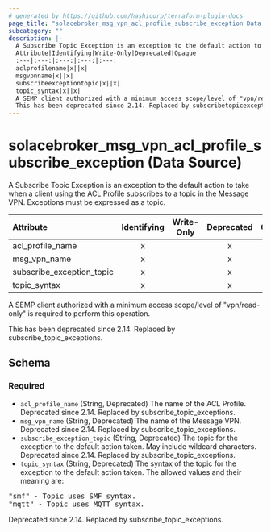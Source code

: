 ```yaml
---
# generated by https://github.com/hashicorp/terraform-plugin-docs
page_title: "solacebroker_msg_vpn_acl_profile_subscribe_exception Data Source - solacebroker"
subcategory: ""
description: |-
  A Subscribe Topic Exception is an exception to the default action to take when a client using the ACL Profile subscribes to a topic in the Message VPN. Exceptions must be expressed as a topic.
  Attribute|Identifying|Write-Only|Deprecated|Opaque
  :---|:---:|:---:|:---:|:---:
  aclprofilename|x||x|
  msgvpnname|x||x|
  subscribeexceptiontopic|x||x|
  topic_syntax|x||x|
  A SEMP client authorized with a minimum access scope/level of "vpn/read-only" is required to perform this operation.
  This has been deprecated since 2.14. Replaced by subscribetopicexceptions.
---
```


# solacebroker_msg_vpn_acl_profile_subscribe_exception (Data Source)

A Subscribe Topic Exception is an exception to the default action to take when a client using the ACL Profile subscribes to a topic in the Message VPN. Exceptions must be expressed as a topic.


Attribute|Identifying|Write-Only|Deprecated|Opaque
:---|:---:|:---:|:---:|:---:
acl_profile_name|x||x|
msg_vpn_name|x||x|
subscribe_exception_topic|x||x|
topic_syntax|x||x|



A SEMP client authorized with a minimum access scope/level of "vpn/read-only" is required to perform this operation.

This has been deprecated since 2.14. Replaced by subscribe_topic_exceptions.



<!-- schema generated by tfplugindocs -->
## Schema

### Required

- `acl_profile_name` (String, Deprecated) The name of the ACL Profile. Deprecated since 2.14. Replaced by subscribe_topic_exceptions.
- `msg_vpn_name` (String, Deprecated) The name of the Message VPN. Deprecated since 2.14. Replaced by subscribe_topic_exceptions.
- `subscribe_exception_topic` (String, Deprecated) The topic for the exception to the default action taken. May include wildcard characters. Deprecated since 2.14. Replaced by subscribe_topic_exceptions.
- `topic_syntax` (String, Deprecated) The syntax of the topic for the exception to the default action taken. The allowed values and their meaning are:

<pre>
"smf" - Topic uses SMF syntax.
"mqtt" - Topic uses MQTT syntax.
</pre>
 Deprecated since 2.14. Replaced by subscribe_topic_exceptions.


